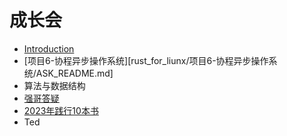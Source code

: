 # 成长会



* [Introduction](README.md)
* [项目6-协程异步操作系统][rust_for_liunx/项目6-协程异步操作系统/ASK_README.md]
* 算法与数据结构
* [强哥答疑](2023/ASK_README.md)
* [2023年践行10本书](read_book/2023/DO_BOOK.md)
* Ted



